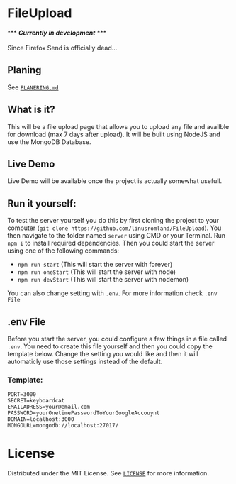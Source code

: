 # FileUpload
*** ***Currently in development*** ***<br><br>
Since Firefox Send is officially dead...

## Planing

See [`PLANERING.md`](https://github.com/linusromland/FileUpload/blob/master/planingFiles/PLANERING.md)

## What is it?
This will be a file upload page that allows you to upload any file and availble for download (max 7 days after upload). It will be built using NodeJS and use the MongoDB Database. 

## Live Demo
Live Demo will be available once the project is actually somewhat usefull.

## Run it yourself:

To test the server yourself you do this by first cloning the project to your computer (`git clone https://github.com/linusromland/FileUpload`). You then navigate to the folder named `server` using CMD or your Terminal. 
Run `npm i` to install required dependencies. Then you could start the server using one of the following commands:
- `npm run start` (This will start the server with forever)
- `npm run oneStart` (This will start the server with node)
- `npm run devStart` (This will start the server with nodemon)

You can also change setting with `.env`. For more information check `.env File`

## .env File
Before you start the server, you could configure a few things in a file called `.env`. 
You need to create this file yourself and then you could copy the template below. 
Change the setting you would like and then it will automaticly use those settings instead 
of the default. 
### Template:
```
PORT=3000
SECRET=keyboardcat
EMAILADRESS=your@email.com
PASSWORD=yourOnetimePasswordToYourGoogleAccouynt
DOMAIN=localhost:3000
MONGOURL=mongodb://localhost:27017/
```

# License

Distributed under the MIT License. See <a href="https://github.com/linusromland/FileUpload/blob/master/LICENSE" >`LICENSE`</a> for more information.

